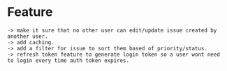 # Feature
    -> make it sure that no other user can edit/update issue created by another user.
    -> add caching.
    -> add a filter for issue to sort them based of priority/status.
    -> refresh token feature to generate login token so a user wont need to login every time auth token expires.

